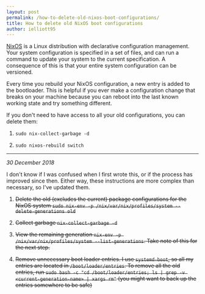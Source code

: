 ```yaml
---
layout: post
permalink: /how-to-delete-old-nixos-boot-configurations/
title: How to delete old NixOS boot configurations
author: ielliott95
---
```


[NixOS](https://nixos.org/) is a Linux distribution with declarative
configuration management. Your system configuration is specified in a
set of files, and can run a command to update your system to the current
specification. A consequence of this is that your entire system
configuration can be versioned.

Every time you rebuild your NixOS configuration, a new entry is added to
the bootloader. This is helpful if you ever make a configuration change
that breaks on your machine because you can reboot into the last known
working state and try something different.

If you don't need to have access to all your old configurations, you
can delete them:

1. `sudo nix-collect-garbage -d`

2. `sudo nixos-rebuild switch`

---

*30 December 2018*

I don't know if I was confused when I first wrote this, or if the process has
improved since then. Either way, these instructions are more complex
than necessary, so I've updated them.

1. ~~Delete the old (excludes the current) package configurations for the
   NixOS system `sudo nix-env -p /nix/var/nix/profiles/system
   --delete-generations old`~~
 
2. ~~Collect garbage `nix-collect-garbage -d`~~

3. ~~View the remaining generation `nix-env -p /nix/var/nix/profiles/system
   --list-generations`. Take note of this for the next step.~~

4. ~~Remove unnecessary boot loader entries. I use `systemd-boot`, so all
   my entries are located in `/boot/loader/entries`. To remove all the
   old entries, run `sudo bash -c "cd /boot/loader/entries; ls | grep
   -v <current-generation-name> | xargs rm"` (you might want to back up
   the entries somewhere to be safe)~~
